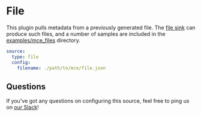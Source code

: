 # File

This plugin pulls metadata from a previously generated file. The [file sink](../sink_docs/file.md)
can produce such files, and a number of samples are included in the
[examples/mce_files](../examples/mce_files) directory.

```yml
source:
  type: file
  config:
    filename: ./path/to/mce/file.json
```

## Questions

If you've got any questions on configuring this source, feel free to ping us on [our Slack](https://slack.datahubproject.io/)!
